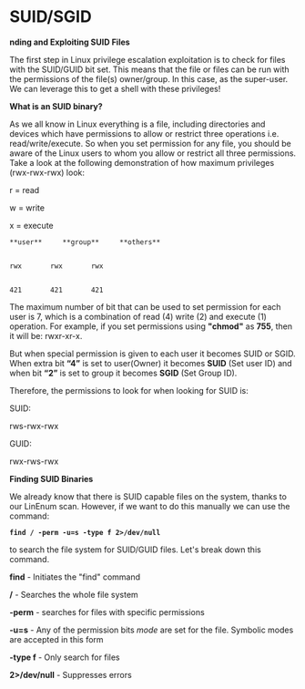 # SUID/SGID

**nding and Exploiting SUID Files**

The first step in Linux privilege escalation exploitation is to check for files with the SUID/GUID bit set. This means that the file or files can be run with the permissions of the file\(s\) owner/group. In this case, as the super-user. We can leverage this to get a shell with these privileges!

**What is an SUID binary?**

As we all know in Linux everything is a file, including directories and devices which have permissions to allow or restrict three operations i.e. read/write/execute. So when you set permission for any file, you should be aware of the Linux users to whom you allow or restrict all three permissions. Take a look at the following demonstration of how maximum privileges \(rwx-rwx-rwx\) look:

r = read

w = write

x = execute  


    **user**     **group**     **others**  


    rwx       rwx       rwx  


    421       421       421

The maximum number of bit that can be used to set permission for each user is 7, which is a combination of read \(4\) write \(2\) and execute \(1\) operation. For example, if you set permissions using **"chmod"** as **755**, then it will be: rwxr-xr-x.

  
But when special permission is given to each user it becomes SUID or SGID. When extra bit **“4”** is set to user\(Owner\) it becomes **SUID** \(Set user ID\) and when bit **“2”** is set to group it becomes **SGID** \(Set Group ID\).  


Therefore, the permissions to look for when looking for SUID is:

SUID:

rws-rwx-rwx

GUID:

rwx-rws-rwx  


**Finding SUID Binaries**  


We already know that there is SUID capable files on the system, thanks to our LinEnum scan. However, if we want to do this manually we can use the command: 

**`find / -perm -u=s -type f 2>/dev/null`**

 to search the file system for SUID/GUID files. Let's break down this command.

**find** - Initiates the "find" command  


**/** - Searches the whole file system  


**-perm** - searches for files with specific permissions  


**-u=s** - Any of the permission bits _mode_ are set for the file. Symbolic modes are accepted in this form

**-type f** - Only search for files  


**2&gt;/dev/null** - Suppresses errors

